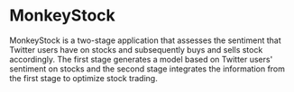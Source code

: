 # MonkeyStock

MonkeyStock is a two-stage application that assesses the sentiment that Twitter users have on stocks and subsequently buys and sells stock accordingly. The first stage generates a model based on Twitter users' sentiment on stocks and the second stage integrates the information from the first stage to optimize stock trading.

## 
